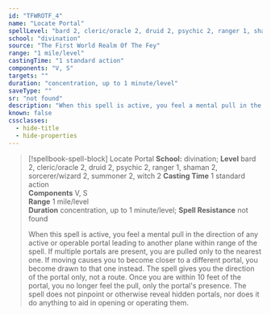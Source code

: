 ```yaml
---
id: "TFWROTF_4"
name: "Locate Portal"
spellLevel: "bard 2, cleric/oracle 2, druid 2, psychic 2, ranger 1, shaman 2, sorcerer/wizard 2, summoner 2, witch 2"
school: "divination"
source: "The First World Realm Of The Fey"
range: "1 mile/level"
castingTime: "1 standard action"
components: "V, S"
targets: ""
duration: "concentration, up to 1 minute/level"
saveType: ""
sr: "not found"
description: "When this spell is active, you feel a mental pull in the direction of any active or operable portal leading to another plane within range of the spell. If multiple portals are present, you are pulled only to the nearest one. If moving causes you to become closer to a different portal, you become drawn to that one instead. The spell gives you the direction of the portal only, not a route. Once you are within 10 feet of the portal, you no longer feel the pull, only the portal's presence. The spell does not pinpoint or otherwise reveal hidden portals, nor does it do anything to aid in opening or operating them."
known: false
cssclasses:
  - hide-title
  - hide-properties
---
```


> [!spellbook-spell-block] Locate Portal
> **School:** divination; **Level** bard 2, cleric/oracle 2, druid 2, psychic 2, ranger 1, shaman 2, sorcerer/wizard 2, summoner 2, witch 2
> **Casting Time** 1 standard action  
> **Components** V, S  
> **Range** 1 mile/level  
> **Duration** concentration, up to 1 minute/level; **Spell Resistance** not found
> 
> When this spell is active, you feel a mental pull in the direction of any active or operable portal leading to another plane within range of the spell. If multiple portals are present, you are pulled only to the nearest one. If moving causes you to become closer to a different portal, you become drawn to that one instead. The spell gives you the direction of the portal only, not a route. Once you are within 10 feet of the portal, you no longer feel the pull, only the portal's presence. The spell does not pinpoint or otherwise reveal hidden portals, nor does it do anything to aid in opening or operating them.